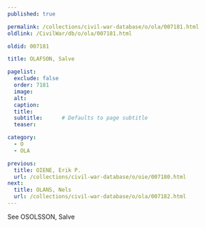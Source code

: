 ```yaml
---
published: true

permalink: /collections/civil-war-database/o/ola/007181.html
oldlink: /CivilWar/db/o/ola/007181.html

oldid: 007181

title: OLAFSON, Salve

pagelist:
  exclude: false
  order: 7181
  image: 
  alt:
  caption:
  title:
  subtitle:      # Defaults to page subtitle
  teaser:

category: 
  - O 
  - OLA

previous:
  title: OIENE, Erik P.
  url: /collections/civil-war-database/o/oie/007180.html  
next:
  title: OLANS, Nels
  url: /collections/civil-war-database/o/ola/007182.html   
---
```

See OSOLSSON, Salve